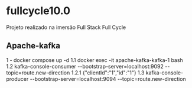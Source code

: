 # fullcycle10.0
Projeto realizado na imersão Full Stack Full Cycle 

## Apache-kafka

1 - docker compose up -d
  1.1 docker exec -it apache-kafka-kafka-1 bash  
  1.2 kafka-console-consumer --bootstrap-server=localhost:9092 --topic=route.new-direction
    1.2.1 {"clientId":"1","id":"1"} 
  1.3 kafka-console-producer --bootstrap-server=localhost:9094 --topic=route.new-direction